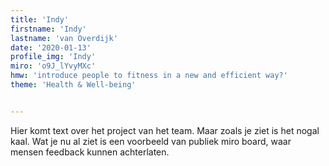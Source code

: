 ```yaml
---
title: 'Indy'
firstname: 'Indy'
lastname: 'van Overdijk'
date: '2020-01-13'
profile_img: 'Indy'
miro: 'o9J_lYvyMXc'
hmw: 'introduce people to fitness in a new and efficient way?'
theme: 'Health & Well-being'


---
```


Hier komt text over het project van het team. Maar zoals je ziet is het nogal kaal. Wat je nu al ziet is een voorbeeld van publiek miro board, waar mensen feedback kunnen achterlaten.

